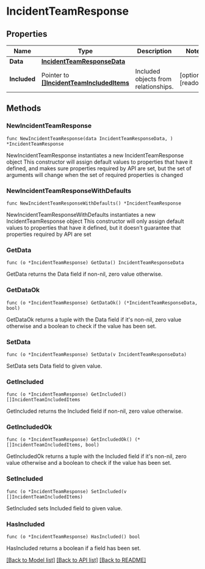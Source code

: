 # IncidentTeamResponse

## Properties

Name | Type | Description | Notes
------------ | ------------- | ------------- | -------------
**Data** | [**IncidentTeamResponseData**](IncidentTeamResponseData.md) |  | 
**Included** | Pointer to [**[]IncidentTeamIncludedItems**](IncidentTeamIncludedItems.md) | Included objects from relationships. | [optional] [readonly] 

## Methods

### NewIncidentTeamResponse

`func NewIncidentTeamResponse(data IncidentTeamResponseData, ) *IncidentTeamResponse`

NewIncidentTeamResponse instantiates a new IncidentTeamResponse object
This constructor will assign default values to properties that have it defined,
and makes sure properties required by API are set, but the set of arguments
will change when the set of required properties is changed

### NewIncidentTeamResponseWithDefaults

`func NewIncidentTeamResponseWithDefaults() *IncidentTeamResponse`

NewIncidentTeamResponseWithDefaults instantiates a new IncidentTeamResponse object
This constructor will only assign default values to properties that have it defined,
but it doesn't guarantee that properties required by API are set

### GetData

`func (o *IncidentTeamResponse) GetData() IncidentTeamResponseData`

GetData returns the Data field if non-nil, zero value otherwise.

### GetDataOk

`func (o *IncidentTeamResponse) GetDataOk() (*IncidentTeamResponseData, bool)`

GetDataOk returns a tuple with the Data field if it's non-nil, zero value otherwise
and a boolean to check if the value has been set.

### SetData

`func (o *IncidentTeamResponse) SetData(v IncidentTeamResponseData)`

SetData sets Data field to given value.


### GetIncluded

`func (o *IncidentTeamResponse) GetIncluded() []IncidentTeamIncludedItems`

GetIncluded returns the Included field if non-nil, zero value otherwise.

### GetIncludedOk

`func (o *IncidentTeamResponse) GetIncludedOk() (*[]IncidentTeamIncludedItems, bool)`

GetIncludedOk returns a tuple with the Included field if it's non-nil, zero value otherwise
and a boolean to check if the value has been set.

### SetIncluded

`func (o *IncidentTeamResponse) SetIncluded(v []IncidentTeamIncludedItems)`

SetIncluded sets Included field to given value.

### HasIncluded

`func (o *IncidentTeamResponse) HasIncluded() bool`

HasIncluded returns a boolean if a field has been set.


[[Back to Model list]](../README.md#documentation-for-models) [[Back to API list]](../README.md#documentation-for-api-endpoints) [[Back to README]](../README.md)


